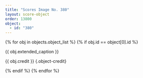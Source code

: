 ```yaml
---
title: "Scores Image No. 380"
layout: score-object
order: 13800
object:
  - id: "380"
---
```


{% for obj in objects.object_list %}
{% if obj.id == object[0].id %}

{{ obj.extended_caption }}

{{ obj.credit }} {.object-credit}

{% endif %}
{% endfor %}
